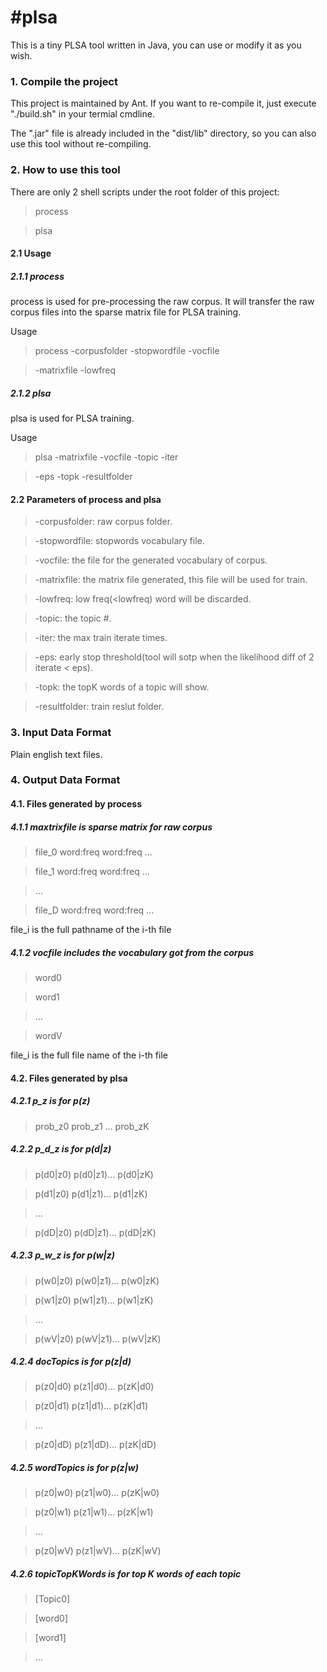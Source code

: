 #plsa
====

This is a tiny PLSA tool written in Java, you can use or modify it as you wish.

### 1. Compile the project
This project is maintained by Ant. If you want to re-compile it,
just execute "./build.sh" in your termial cmdline.

The ".jar" file is already included in the "dist/lib" directory, 
so you can also use this tool without re-compiling.

### 2. How to use this tool 
There are only 2 shell scripts under the root folder of this project: 
> process 

> plsa

#### 2.1 Usage
##### 2.1.1 process 
process is used for pre-processing the raw corpus. It will transfer the raw 
corpus files into the sparse matrix file for PLSA training.

Usage
> process -corpusfolder <folder> -stopwordfile <file> -vocfile <file> 

> -matrixfile <file> -lowfreq <int>

##### 2.1.2 plsa
plsa is used for PLSA training.

Usage
> plsa -matrixfile <file> -vocfile <file> -topic <int> -iter <int> 

> -eps <double> -topk <int> -resultfolder <folder>

#### 2.2 Parameters of process and plsa
> -corpusfolder: raw corpus folder.

> -stopwordfile: stopwords vocabulary file. 

> -vocfile: the file for the generated vocabulary of corpus.

> -matrixfile: the matrix file generated, this file will be used for train. 

> -lowfreq: low freq(<lowfreq) word will be discarded.

> -topic: the topic #.

> -iter: the max train iterate times. 

> -eps: early stop threshold(tool will sotp when the likelihood diff of 2 iterate < eps). 

> -topk: the topK words of a topic will show.

> -resultfolder: train reslut folder.


### 3. Input Data Format
Plain english text files.

### 4. Output Data Format
#### 4.1. Files generated by process
##### 4.1.1 maxtrixfile is sparse matrix for raw corpus
> file_0 word:freq word:freq ...

> file_1 word:freq word:freq ...

> ...

> file_D word:freq word:freq ...

file_i is the full pathname of the i-th file

##### 4.1.2 vocfile includes the vocabulary got from the corpus 
> word0

> word1

> ...

> wordV

file_i is the full file name of the i-th file

#### 4.2. Files generated by plsa 
##### 4.2.1 p_z is for p(z)
> prob_z0 prob_z1 ... prob_zK

##### 4.2.2 p_d_z is for p(d|z)
> p(d0|z0) p(d0|z1)... p(d0|zK)

> p(d1|z0) p(d1|z1)... p(d1|zK)

> ...

> p(dD|z0) p(dD|z1)... p(dD|zK)

##### 4.2.3 p_w_z is for p(w|z)
> p(w0|z0) p(w0|z1)... p(w0|zK)

> p(w1|z0) p(w1|z1)... p(w1|zK)

> ...

> p(wV|z0) p(wV|z1)... p(wV|zK)

##### 4.2.4 docTopics is for p(z|d)
> p(z0|d0) p(z1|d0)... p(zK|d0)

> p(z0|d1) p(z1|d1)... p(zK|d1)

> ...

> p(z0|dD) p(z1|dD)... p(zK|dD)

##### 4.2.5 wordTopics is for p(z|w)
> p(z0|w0) p(z1|w0)... p(zK|w0)

> p(z0|w1) p(z1|w1)... p(zK|w1)

> ...

> p(z0|wV) p(z1|wV)... p(zK|wV)

##### 4.2.6 topicTopKWords is for top K words of each topic
> [Topic0]

> [word0]

> [word1]

> ...
